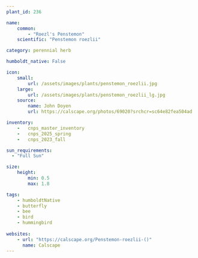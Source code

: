 ```yaml
---
plant_id: 236 

name: 
    common: 
        - "Roezl's Penstemon"   
    scientific: "Penstemon roezlii" 

category: perennial herb

humboldt_native: False

icon: 
    small: 
        url: /assets/images/plants/penstemon_roezlii.jpg 
    large: 
        url: /assets/images/plants/penstemon_roezlii_lg.jpg 
    source: 
        name: John Doyen 
        url: https://calscape.org/photos/69020?srchcr=sc64e82fea504ad

inventory: 
    -   cnps_master_inventory
    -   cnps_2025_spring
    -   cnps_2023_fall

sun_requirements:
  - "Full Sun"

size:
    height: 
        min: 0.5 
        max: 1.8

tags:
    - humboldtNative
    - butterfly
    - bee
    - bird
    - hummingbird
 
websites: 
    - url: "https://calscape.org/Penstemon-roezlii-()"
      name: Calscape
---
```

